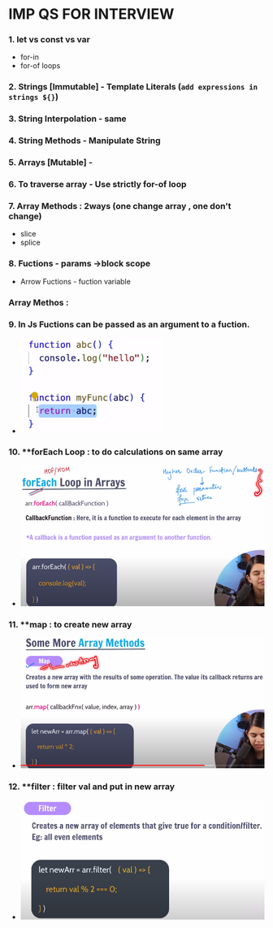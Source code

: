 # IMP QS FOR INTERVIEW 

### 1. let vs const vs var
   * for-in
   * for-of loops

### 2. Strings [Immutable] - Template Literals (`add expressions in strings ${}`)

### 3. String Interpolation - same

### 4. String Methods - Manipulate String

### 5. Arrays [Mutable] - 
### 6. To traverse array - Use strictly for-of loop
### 7. Array Methods : 2ways (one change array , one don't change)
   * slice 
   * splice
### 8. Fuctions - params ->block scope
   * Arrow Fuctions - fuction variable  

### Array Methos :

### 9. In Js Fuctions can be passed as an argument to a fuction.
* ![function-in-function](function-in-function.png)

### 10. **forEach Loop : to do calculations on same array
* ![Alt text](High_order_functions.png)

### 11. **map : to create new array
* ![Alt text](map_method.png)

### 12. **filter : filter val and put in new array
* ![Alt text](filter_metod.png)
